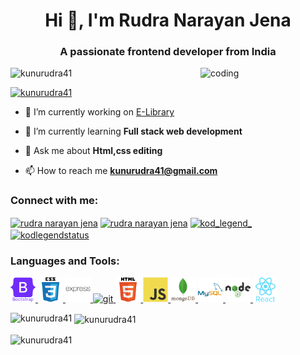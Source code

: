 <h1 align="center">Hi 👋, I'm Rudra Narayan Jena</h1>
<h3 align="center">A passionate frontend developer from India</h3>
<img align="right" alt="coding" width="200" src="https://encrypted-tbn0.gstatic.com/images?q=tbn:ANd9GcSs9ZxAccaSrDiXMz9g3tovqkww-G4O7YHQ3w&usqp=CAU">

<p align="left"> <img src="https://komarev.com/ghpvc/?username=kunurudra41&label=Profile%20views&color=0e75b6&style=flat" alt="kunurudra41" /> </p>

<p align="left"> <a href="https://github.com/ryo-ma/github-profile-trophy"><img src="https://github-profile-trophy.vercel.app/?username=kunurudra41" alt="kunurudra41" /></a> </p>

- 🔭 I’m currently working on [E-Library](elib.rf.gd)

- 🌱 I’m currently learning **Full stack web development**

- 💬 Ask me about **Html,css editing**

- 📫 How to reach me **kunurudra41@gmail.com**

<h3 align="left">Connect with me:</h3>
<p align="left">
<a href="https://www.linkedin.com/in/rudra-narayan-jena-64425525b/" target="blank"><img align="center" src="https://raw.githubusercontent.com/rahuldkjain/github-profile-readme-generator/master/src/images/icons/Social/linked-in-alt.svg" alt="rudra narayan jena" height="30" width="40" /></a>
<a href="https://www.facebook.com/rudra.n.jena.3" target="blank"><img align="center" src="https://raw.githubusercontent.com/rahuldkjain/github-profile-readme-generator/master/src/images/icons/Social/facebook.svg" alt="rudra narayan jena" height="30" width="40" /></a>
<a href="https://instagram.com/kod_legend_/profilecard/?igsh=MTZ4cXk2ZXh3NnB1Ng==" target="blank"><img align="center" src="https://raw.githubusercontent.com/rahuldkjain/github-profile-readme-generator/master/src/images/icons/Social/instagram.svg" alt="kod_legend_" height="30" width="40" /></a>
<a href="https://youtube.com/@kodlegendstatus?si=i4o56nkaqzEeKSia" target="blank"><img align="center" src="https://raw.githubusercontent.com/rahuldkjain/github-profile-readme-generator/master/src/images/icons/Social/youtube.svg" alt="kodlegendstatus" height="30" width="40" /></a>
</p>

<h3 align="left">Languages and Tools:</h3>
<p align="left"> <a href="https://getbootstrap.com" target="_blank" rel="noreferrer"> <img src="https://raw.githubusercontent.com/devicons/devicon/master/icons/bootstrap/bootstrap-plain-wordmark.svg" alt="bootstrap" width="40" height="40"/> </a> <a href="https://www.w3schools.com/css/" target="_blank" rel="noreferrer"> <img src="https://raw.githubusercontent.com/devicons/devicon/master/icons/css3/css3-original-wordmark.svg" alt="css3" width="40" height="40"/> </a> <a href="https://expressjs.com" target="_blank" rel="noreferrer"> <img src="https://raw.githubusercontent.com/devicons/devicon/master/icons/express/express-original-wordmark.svg" alt="express" width="40" height="40"/> </a> <a href="https://git-scm.com/" target="_blank" rel="noreferrer"> <img src="https://www.vectorlogo.zone/logos/git-scm/git-scm-icon.svg" alt="git" width="40" height="40"/> </a> <a href="https://www.w3.org/html/" target="_blank" rel="noreferrer"> <img src="https://raw.githubusercontent.com/devicons/devicon/master/icons/html5/html5-original-wordmark.svg" alt="html5" width="40" height="40"/> </a> <a href="https://developer.mozilla.org/en-US/docs/Web/JavaScript" target="_blank" rel="noreferrer"> <img src="https://raw.githubusercontent.com/devicons/devicon/master/icons/javascript/javascript-original.svg" alt="javascript" width="40" height="40"/> </a> <a href="https://www.mongodb.com/" target="_blank" rel="noreferrer"> <img src="https://raw.githubusercontent.com/devicons/devicon/master/icons/mongodb/mongodb-original-wordmark.svg" alt="mongodb" width="40" height="40"/> </a> <a href="https://www.mysql.com/" target="_blank" rel="noreferrer"> <img src="https://raw.githubusercontent.com/devicons/devicon/master/icons/mysql/mysql-original-wordmark.svg" alt="mysql" width="40" height="40"/> </a> <a href="https://nodejs.org" target="_blank" rel="noreferrer"> <img src="https://raw.githubusercontent.com/devicons/devicon/master/icons/nodejs/nodejs-original-wordmark.svg" alt="nodejs" width="40" height="40"/> </a> <a href="https://reactjs.org/" target="_blank" rel="noreferrer"> <img src="https://raw.githubusercontent.com/devicons/devicon/master/icons/react/react-original-wordmark.svg" alt="react" width="40" height="40"/> </a> </p>

<p><img align="left" src="https://github-readme-stats.vercel.app/api/top-langs?username=kunurudra41&show_icons=true&locale=en&layout=compact" alt="kunurudra41" /></p>

<p>&nbsp;<img align="center" src="https://github-readme-stats.vercel.app/api?username=kunurudra41&show_icons=true&locale=en" alt="kunurudra41" /></p>

<p><img align="center" src="https://github-readme-streak-stats.herokuapp.com/?user=kunurudra41&" alt="kunurudra41" /></p>
